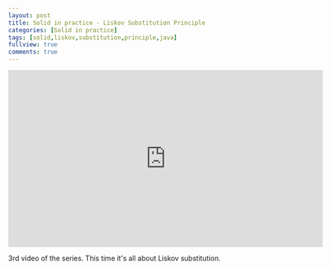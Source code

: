 ```yaml
---
layout: post
title: Solid in practice - Liskov Substitution Principle
categories: [Solid in practice]
tags: [solid,liskov,substitution,principle,java]
fullview: true
comments: true
---
```


<iframe width="640" height="360" src="https://www.youtube.com/embed/_yb4PpJS5S0" frameborder="0" allowfullscreen></iframe>

3rd video of the series. This time it's all about Liskov substitution.

